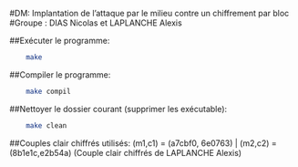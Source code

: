 #DM: Implantation de l’attaque par le milieu contre un chiffrement par bloc
#Groupe : DIAS Nicolas et LAPLANCHE Alexis

##Exécuter le programme:
```bash
	make
```
##Compiler le programme:
```bash
	make compil
```

##Nettoyer le dossier courant (supprimer les exécutable):
```bash
	make clean
```

##Couples clair chiffrés utilisés:
	(m1,c1) = (a7cbf0, 6e0763) | (m2,c2) = (8b1e1c,e2b54a)
	(Couple clair chiffrés de LAPLANCHE Alexis)
